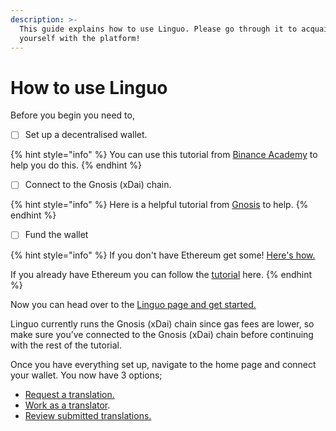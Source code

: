```yaml
---
description: >-
  This guide explains how to use Linguo. Please go through it to acquaint
  yourself with the platform!
---
```


# How to use Linguo

Before you begin you need to,

* [ ] Set up a decentralised wallet.

{% hint style="info" %}
You can use this tutorial from [Binance Academy](https://academy.binance.com/en/articles/how-to-use-metamask) to help you do this.&#x20;
{% endhint %}

* [ ] Connect to the Gnosis (xDai) chain.

{% hint style="info" %}
Here is a helpful tutorial from [Gnosis](https://developers.gnosischain.com/for-users/wallets/metamask/metamask-setup) to help.
{% endhint %}

* [ ] Fund the wallet

{% hint style="info" %}
If you don't have Ethereum get some! [Here's how.](https://ethereum.org/en/get-eth/)

If you already have Ethereum you can follow the [tutorial](https://jaredstauffer.medium.com/how-to-get-xdai-how-to-convert-dai-to-xdai-eth-dai-xdai-30a60e4b6641) here.
{% endhint %}

Now you can head over to the [Linguo page and get started. ](https://linguo.kleros.io/home)

Linguo currently runs the Gnosis (xDai) chain since gas fees are lower, so make sure you’ve connected to the Gnosis (xDai) chain before continuing with the rest of the tutorial.

Once you have everything set up, navigate to the home page and connect your wallet. You now have 3 options;

* [Request a translation.](tutorials/requesting-translations.md)
* [Work as a translator](tutorials/working-as-a-translator.md).
* [Review submitted translations.](tutorials/reviewing-translations.md)
